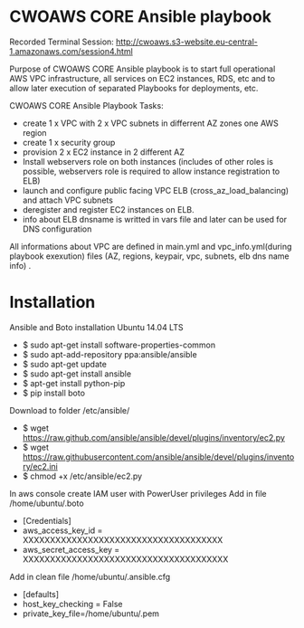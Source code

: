 # CWOAWS CORE Ansible playbook

Recorded Terminal Session: http://cwoaws.s3-website.eu-central-1.amazonaws.com/session4.html

Purpose of CWOAWS CORE Ansible playbook is to start full operational AWS VPC infrastructure, all services on EC2 instances, RDS, etc and to allow later execution of separated Playbooks for deployments, etc.

CWOAWS CORE Ansible Playbook Tasks:
-  create 1 x VPC with 2 x VPC subnets in differrent AZ zones one AWS region
-  create 1 x security group
-  provision 2 x EC2 instance in 2 different AZ
-  Install webservers role on both instances (includes of other roles is possible, webservers role is required to allow instance registration to ELB)
-  launch and configure public facing VPC ELB (cross_az_load_balancing) and attach VPC subnets
-  deregister and register EC2 instances on ELB.
-  info about ELB dnsname is writted in vars file and later can be used for DNS configuration

All informations about VPC are defined in main.yml and vpc_info.yml(during playbook exexution) files (AZ, regions, keypair, vpc, subnets, elb dns name info) 
.

# Installation

Ansible and Boto installation Ubuntu 14.04 LTS
-  $ sudo apt-get install software-properties-common
-  $ sudo apt-add-repository ppa:ansible/ansible
-  $ sudo apt-get update
-  $ sudo apt-get install ansible
-  $ apt-get install python-pip
-  $ pip install boto

Download to folder /etc/ansible/
-  $ wget https://raw.github.com/ansible/ansible/devel/plugins/inventory/ec2.py
-  $ wget https://raw.githubusercontent.com/ansible/ansible/devel/plugins/inventory/ec2.ini
-  $ chmod +x /etc/ansible/ec2.py


In aws console create IAM user with PowerUser privileges
Add in file /home/ubuntu/.boto
-   [Credentials]
-   aws_access_key_id = XXXXXXXXXXXXXXXXXXXXXXXXXXXXXXXXXXXXX
-   aws_secret_access_key = XXXXXXXXXXXXXXXXXXXXXXXXXXXXXXXXXXXXXX

Add in clean file /home/ubuntu/.ansible.cfg
-  [defaults]
-  host_key_checking = False
-   private_key_file=/home/ubuntu/<keypair>.pem





